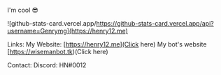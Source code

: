 I'm cool :sunglasses:

![github-stats-card.vercel.app/https://github-stats-card.vercel.app/api?username=Genrymg](https://henry12.me)

Links:
My Website: [https://henry12.me](Click here)
My bot's website [https://wisemanbot.tk)(Click here)

Contact:
Discord: HN#0012
